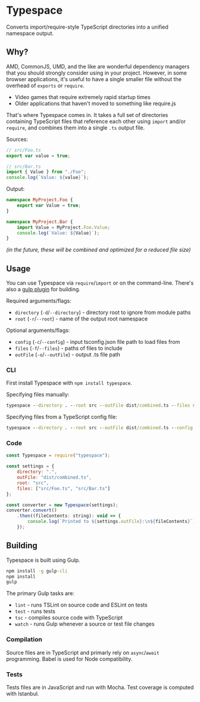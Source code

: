 # Typespace

Converts import/require-style TypeScript directories into a unified namespace output.

## Why?

AMD, CommonJS, UMD, and the like are wonderful dependency managers that you should strongly consider using in your project.
However, in some browser applications, it's useful to have a single smaller file without the overhead of `exports` or `require`.

* Video games that require extremely rapid startup times
* Older applications that haven't moved to something like require.js

That's where Typespace comes in.
It takes a full set of directories containing TypeScript files that reference each other using `import` and/or `require`, and combines them into a single `.ts` output file.

Sources:
```typescript
// src/Foo.ts
export var value = true;
```

```typescript
// src/Bar.ts
import { Value } from "./Foo";
console.log(`Value: ${value}`);
```

Output:
```typescript
namespace MyProject.Foo {
    export var Value = true;
}

namespace MyProject.Bar {
    import Value = MyProject.Foo.Value;
    console.log(`Value: ${Value}`);
}
```

*(in the future, these will be combined and optimized for a reduced file size)*


## Usage

You can use Typespace via `require`/`import` or on the command-line. There's also a [gulp plugin](https://github.com/joshuakgoldberg/gulp-typespace) for building.

Required arguments/flags:

* `directory` (`-d`/`--directory`) - directory root to ignore from module paths
* `root` (`-r`/`--root`) - name of the output root namespace

Optional arguments/flags:

* `config` (`-c`/`--config`) - input tsconfig.json file path to load files from
* `files` (`-f`/`--files`) - paths of files to include
* `outFile` (`-o`/`--outFile`) - output .ts file path


### CLI

First install Typespace with `npm install typespace`.

Specifying files manually:
```cmd
typespace --directory . --root src --outFile dist/combined.ts --files src/Foo.ts src/Bar.ts
```

Specifying files from a TypeScript config file:
```cmd
typespace --directory . --root src --outFile dist/combined.ts --config tsconfig.json
```

### Code

```javascript
const Typespace = require("typespace");

const settings = {
    directory: ".",
    outFile: "dist/combined.ts",
    root: "src",
    files: ["src/Foo.ts", "src/Bar.ts"]
};

const converter = new Typespace(settings);
converter.convert()
    .then((fileContents: string): void => {
        console.log(`Printed to ${settings.outFile}:\n${fileContents}`);
    });
```


## Building

Typespace is built using Gulp.

```cmd
npm install -g gulp-cli
npm install
gulp
```

The primary Gulp tasks are:

* `lint` - runs TSLint on source code and ESLint on tests
* `test` - runs tests
* `tsc` - compiles source code with TypeScript
* `watch` - runs Gulp whenever a source or test file changes


### Compilation

Source files are in TypeScript and primarly rely on `async`/`await` programming.
Babel is used for Node compatibility.


### Tests

Tests files are in JavaScript and run with Mocha.
Test coverage is computed with Istanbul.